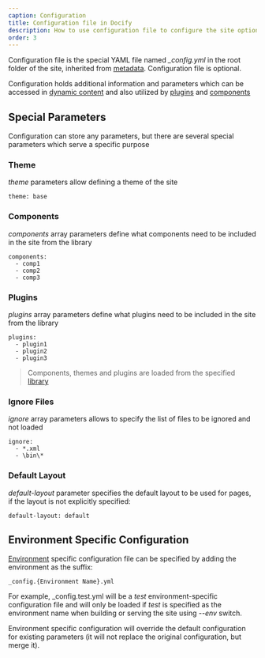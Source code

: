 ```yaml
---
caption: Configuration
title: Configuration file in Docify
description: How to use configuration file to configure the site options in Docify
order: 3
---
```

Configuration file is the special YAML file named *_config.yml* in the root folder of the site, inherited from [metadata](/metadata/). Configuration file is optional.

Configuration holds additional information and parameters which can be accessed in [dynamic content](/content/dynamic/) and also utilized by [plugins](/custom-library/plugins/) and [components](/custom-library/components/)

## Special Parameters

Configuration can store any parameters, but there are several special parameters which serve a specific purpose

### Theme

*theme* parameters allow defining a theme of the site

~~~
theme: base
~~~

### Components

*components* array parameters define what components need to be included in the site from the library

~~~
components:
  - comp1
  - comp2
  - comp3
~~~

### Plugins

*plugins* array parameters define what plugins need to be included in the site from the library

~~~
plugins:
  - plugin1
  - plugin2
  - plugin3
~~~

> Components, themes and plugins are loaded from the specified [library](/getting-started#using-libraries)

### Ignore Files

*ignore* array parameters allows to specify the list of files to be ignored and not loaded

~~~
ignore:
  - *.xml
  - \bin\*
~~~

### Default Layout

*default-layout* parameter specifies the default layout to be used for pages, if the layout is not explicitly specified:

~~~
default-layout: default
~~~

## Environment Specific Configuration

[Environment](/getting-started#using-environment) specific configuration file can be specified by adding the environment as the suffix:

~~~
_config.{Environment Name}.yml
~~~

For example, _config.test.yml will be a *test* environment-specific configuration file and will only be loaded if *test* is specified as the environment name when building or serving the site using *--env* switch.

Environment specific configuration will override the default configuration for existing parameters (it will not replace the original configuration, but merge it).